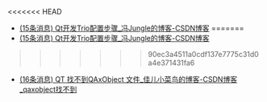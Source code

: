 <<<<<<< HEAD
- [(15条消息) Qt开发Trio配置步骤_冯Jungle的博客-CSDN博客](https://fengjungle.blog.csdn.net/article/details/82661228)
=======
- [(15条消息) Qt开发Trio配置步骤_冯Jungle的博客-CSDN博客](https://fengjungle.blog.csdn.net/article/details/82661228)
>>>>>>> 90ec3a4511a0cdf137e7775c31d0a4e371431fa6
- [(16条消息) QT 找不到QAxObject 文件_佳儿小菜鸟的博客-CSDN博客_qaxobject找不到](https://blog.csdn.net/m0_47500475/article/details/107716511)